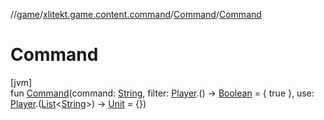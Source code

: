 //[game](../../../index.md)/[xlitekt.game.content.command](../index.md)/[Command](index.md)/[Command](-command.md)

# Command

[jvm]\
fun [Command](-command.md)(command: [String](https://kotlinlang.org/api/latest/jvm/stdlib/kotlin/-string/index.html), filter: [Player](../../xlitekt.game.actor.player/-player/index.md).() -&gt; [Boolean](https://kotlinlang.org/api/latest/jvm/stdlib/kotlin/-boolean/index.html) = { true }, use: [Player](../../xlitekt.game.actor.player/-player/index.md).([List](https://kotlinlang.org/api/latest/jvm/stdlib/kotlin.collections/-list/index.html)&lt;[String](https://kotlinlang.org/api/latest/jvm/stdlib/kotlin/-string/index.html)&gt;) -&gt; [Unit](https://kotlinlang.org/api/latest/jvm/stdlib/kotlin/-unit/index.html) = {})
